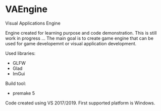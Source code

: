# VAEngine
Visual Applications Engine

Engine created for learning purpose and code demonstration. This is still work in progress ...
The main goal is to create game engine that can be used for game developemnt or visual application development.

Used libraries:
- GLFW
- Glad
- ImGui

Build tool:
- premake 5

Code created using VS 2017/2019. 
First supported platform is Windows.
